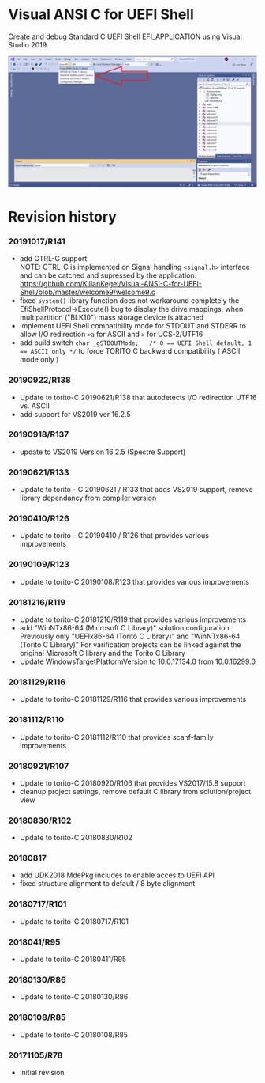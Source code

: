 # Visual ANSI C for UEFI Shell
Create and debug Standard C UEFI Shell EFI_APPLICATION using Visual Studio 2019.

![C](CfgMgr.png)

# Revision history
### 20191017/R141
* add CTRL-C support<br>
  NOTE: CTRL-C is implemented on Signal handling `<signal.h>` interface and can be catched and supressed
        by the application. https://github.com/KilianKegel/Visual-ANSI-C-for-UEFI-Shell/blob/master/welcome9/welcome9.c
* fixed `system()` library function does not workaround completely the EfiShellProtocol->Execute() bug
  to display the drive mappings, when multipartition ("BLK10") mass storage device is attached
* implement UEFI Shell compatibility mode for STDOUT and STDERR to allow I/O redirection `>a` for ASCII and `>` for UCS-2/UTF16
* add build switch `char _gSTDOUTMode;   /* 0 == UEFI Shell default, 1 == ASCII only */` to force TORITO C backward compatibility ( ASCII mode only )
### 20190922/R138
* Update to torito-C 20190621/R138 that autodetects I/O redirection UTF16 vs. ASCII
* add support for VS2019 ver 16.2.5
### 20190918/R137
* update to VS2019 Version 16.2.5 (Spectre Support)
### 20190621/R133
* Update to torito - C 20190621 / R133 that adds VS2019 support, remove library dependancy from compiler version
### 20190410/R126
* Update to torito - C 20190410 / R126 that provides various improvements
### 20190109/R123
* Update to torito-C 20190108/R123 that provides various improvements
### 20181216/R119
* Update to torito-C 20181216/R119 that provides various improvements
* add "WinNTx86-64 (Microsoft C Library)" solution configuration. 
  Previously only "UEFIx86-64 (Torito C Library)" and "WinNTx86-64 (Torito C Library)"
  For varification projects can be linked against the original Microsoft C library and the Torito C Library
* Update WindowsTargetPlatformVersion to  10.0.17134.0 from 10.0.16299.0
### 20181129/R116
* Update to torito-C 20181129/R116 that provides various improvements
### 20181112/R110
* Update to torito-C 20181112/R110 that provides scanf-family improvements
### 20180921/R107
* Update to torito-C 20180920/R106 that provides VS2017/15.8 support
* cleanup project settings, remove default C library from solution/project view
### 20180830/R102
* Update to torito-C 20180830/R102
### 20180817
* add UDK2018 MdePkg includes to enable acces to UEFI API
* fixed structure alignment to default / 8 byte alignment
### 20180717/R101
* Update to torito-C 20180717/R101
### 2018041/R95
* Update to torito-C 20180411/R95
### 20180130/R86
* Update to torito-C 20180130/R86
### 20180108/R85
* Update to torito-C 20180108/R85
### 20171105/R78
* initial revision

